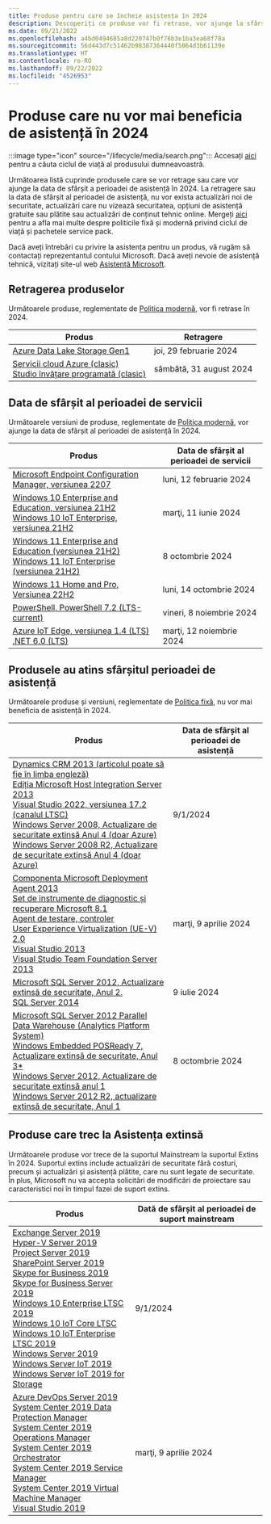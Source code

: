 ```yaml
---
title: Produse pentru care se încheie asistența în 2024
description: Descoperiți ce produse vor fi retrase, vor ajunge la sfârșitul perioadei de asistență sau vor trece de la suportul mainstream la suportul extins în 2024.
ms.date: 09/21/2022
ms.openlocfilehash: a4bd0494685a8d220747b0f76b3e1ba3ea68f78a
ms.sourcegitcommit: 56d443d7c51462b98387364440f5064d3b61139e
ms.translationtype: HT
ms.contentlocale: ro-RO
ms.lasthandoff: 09/22/2022
ms.locfileid: "4526953"
---
```

# <a name="products-ending-support-in-2024"></a>Produse care nu vor mai beneficia de asistență în 2024

:::image type="icon" source="/lifecycle/media/search.png":::
Accesați [aici](/lifecycle/products/) pentru a căuta ciclul de viață al produsului dumneavoastră.

Următoarea listă cuprinde produsele care se vor retrage sau care vor ajunge la data de sfârșit a perioadei de asistență în 2024. La retragere sau la data de sfârșit al perioadei de asistență, nu vor exista actualizări noi de securitate, actualizări care nu vizează securitatea, opțiuni de asistență gratuite sau plătite sau actualizări de conținut tehnic online. Mergeți [aici](/lifecycle/overview/product-end-of-support-overview) pentru a afla mai multe despre politicile fixă și modernă privind ciclul de viață și pachetele service pack.

Dacă aveți întrebări cu privire la asistența pentru un produs, vă rugăm să contactați reprezentantul contului Microsoft. Dacă aveți nevoie de asistență tehnică, vizitați site-ul web [Asistență Microsoft](https://support.microsoft.com/contactus/?ws=support).

## <a name="product-retirements"></a>Retragerea produselor

Următoarele produse, reglementate de [Politica modernă](/lifecycle/policies/modern), vor fi retrase în 2024.

| Produs | Retragere |
| --- | --- |
| [Azure Data Lake Storage Gen1](/lifecycle/products/azure-data-lake-storage-gen1?branch=live)<br> | joi, 29 februarie 2024 |
| [Servicii cloud Azure (clasic)](/lifecycle/products/azure-cloud-services-classic?branch=live)<br>[Studio învățare programată (clasic)](/lifecycle/products/machine-learning-studio-classic?branch=live)<br> | sâmbătă, 31 august 2024 |


## <a name="release-end-of-servicing"></a>Data de sfârșit al perioadei de servicii

Următoarele versiuni de produse, reglementate de [Politica modernă](/lifecycle/policies/modern), vor ajunge la data de sfârșit al perioadei de asistență în 2024.

| Produs | Data de sfârșit al perioadei de servicii |
| --- | --- |
| [Microsoft Endpoint Configuration Manager, versiunea 2207](/lifecycle/products/microsoft-endpoint-configuration-manager?branch=live)<br> | luni, 12 februarie 2024 |
| [Windows 10 Enterprise and Education, versiunea 21H2](/lifecycle/products/windows-10-enterprise-and-education?branch=live)<br>[Windows 10 IoT Enterprise, versiunea 21H2](/lifecycle/products/windows-10-iot-enterprise?branch=live)<br> | marţi, 11 iunie 2024 |
| [Windows 11 Enterprise and Education (versiunea 21H2)](/lifecycle/products/windows-11-enterprise-and-education?branch=live)<br>[Windows 11 IoT Enterprise (versiunea 21H2)](/lifecycle/products/windows-11-iot-enterprise?branch=live)<br> | 8 octombrie 2024 |
| [Windows 11 Home and Pro, Versiunea 22H2](/lifecycle/products/windows-11-home-and-pro?branch=live)<br> | luni, 14 octombrie 2024 |
| [PowerShell, PowerShell 7.2 (LTS-current)](/lifecycle/products/powershell?branch=live)<br> | vineri, 8 noiembrie 2024 |
| [Azure IoT Edge, versiunea 1.4 (LTS)](/lifecycle/products/azure-iot-edge?branch=live)<br>[.NET 6.0 (LTS)](/lifecycle/products/microsoft-net-and-net-core?branch=live)<br> | marţi, 12 noiembrie 2024 |


## <a name="products-reaching-end-of-support"></a>Produsele au atins sfârșitul perioadei de asistență

Următoarele produse și versiuni, reglementate de [Politica fixă](/lifecycle/policies/fixed), nu vor mai beneficia de asistență în 2024.

| Produs | Data de sfârșit al perioadei de asistență |
| --- | --- |
| [Dynamics CRM 2013 (articolul poate să fie în limba engleză)](/lifecycle/products/dynamics-crm-2013?branch=live)<br>[Ediția Microsoft Host Integration Server 2013](/lifecycle/products/microsoft-host-integration-server-2013?branch=live)<br>[Visual Studio 2022, versiunea 17.2 (canalul LTSC)](/lifecycle/products/visual-studio-2022?branch=live)<br>[Windows Server 2008, Actualizare de securitate extinsă Anul 4 (doar Azure)](/lifecycle/products/windows-server-2008?branch=live)<br>[Windows Server 2008 R2, Actualizare de securitate extinsă Anul 4 (doar Azure)](/lifecycle/products/windows-server-2008-r2?branch=live)<br> | 9/1/2024 |
| [Componenta Microsoft Deployment Agent 2013](/lifecycle/products/microsoft-deployment-agent-2013?branch=live)<br>[Set de instrumente de diagnostic și recuperare Microsoft 8.1](/lifecycle/products/microsoft-diagnostics-and-recovery-toolset-81?branch=live)<br>[Agent de testare, controler](/lifecycle/products/test-agent-controller?branch=live)<br>[User Experience Virtualization (UE-V) 2.0](/lifecycle/products/user-experience-virtualization-uev-20?branch=live)<br>[Visual Studio 2013](/lifecycle/products/visual-studio-2013?branch=live)<br>[Visual Studio Team Foundation Server 2013](/lifecycle/products/visual-studio-team-foundation-server-2013?branch=live)<br> | marţi, 9 aprilie 2024 |
| [Microsoft SQL Server 2012, Actualizare extinsă de securitate, Anul 2.](/lifecycle/products/microsoft-sql-server-2012?branch=live)<br>[SQL Server 2014](/lifecycle/products/sql-server-2014?branch=live)<br> | 9 iulie 2024 |
| [Microsoft SQL Server 2012 Parallel Data Warehouse (Analytics Platform System)](/lifecycle/products/microsoft-sql-server-2012-parallel-data-warehouse-analytics-platform-system?branch=live)<br>[Windows Embedded POSReady 7, Actualizare extinsă de securitate, Anul 3*](/lifecycle/products/windows-embedded-posready-7?branch=live)<br>[Windows Server 2012, Actualizare de securitate extinsă anul 1](/lifecycle/products/windows-server-2012?branch=live)<br>[Windows Server 2012 R2, actualizare extinsă de securitate, Anul 1](/lifecycle/products/windows-server-2012-r2?branch=live)<br> | 8 octombrie 2024 |


## <a name="products-moving-to-extended-support"></a>Produse care trec la Asistența extinsă

Următoarele produse vor trece de la suportul Mainstream la suportul Extins în 2024. Suportul extins include actualizări de securitate fără costuri, precum și actualizări și asistență plătite, care nu sunt legate de securitate. În plus, Microsoft nu va accepta solicitări de modificări de proiectare sau caracteristici noi în timpul fazei de suport extins.

| Produs | Dată de sfârșit al perioadei de suport mainstream |
| --- | --- |
| [Exchange Server 2019](/lifecycle/products/exchange-server-2019?branch=live)<br>[Hyper-V Server 2019](/lifecycle/products/hyperv-server-2019?branch=live)<br>[Project Server 2019](/lifecycle/products/project-server-2019?branch=live)<br>[SharePoint Server 2019](/lifecycle/products/sharepoint-server-2019?branch=live)<br>[Skype for Business 2019](/lifecycle/products/skype-for-business-2019?branch=live)<br>[Skype for Business Server 2019](/lifecycle/products/skype-for-business-server-2019?branch=live)<br>[Windows 10 Enterprise LTSC 2019](/lifecycle/products/windows-10-enterprise-ltsc-2019?branch=live)<br>[Windows 10 IoT Core LTSC](/lifecycle/products/windows-10-iot-core-ltsc?branch=live)<br>[Windows 10 IoT Enterprise LTSC 2019](/lifecycle/products/windows-10-iot-enterprise-ltsc-2019?branch=live)<br>[Windows Server 2019](/lifecycle/products/windows-server-2019?branch=live)<br>[Windows Server IoT 2019](/lifecycle/products/windows-server-iot-2019?branch=live)<br>[Windows Server IoT 2019 for Storage](/lifecycle/products/windows-server-iot-2019-for-storage?branch=live)<br> | 9/1/2024 |
| [Azure DevOps Server 2019](/lifecycle/products/azure-devops-server-2019?branch=live)<br>[System Center 2019 Data Protection Manager](/lifecycle/products/system-center-2019-data-protection-manager?branch=live)<br>[System Center 2019 Operations Manager](/lifecycle/products/system-center-2019-operations-manager?branch=live)<br>[System Center 2019 Orchestrator](/lifecycle/products/system-center-2019-orchestrator?branch=live)<br>[System Center 2019 Service Manager](/lifecycle/products/system-center-2019-service-manager?branch=live)<br>[System Center 2019 Virtual Machine Manager](/lifecycle/products/system-center-2019-virtual-machine-manager?branch=live)<br>[Visual Studio 2019](/lifecycle/products/visual-studio-2019?branch=live)<br> | marţi, 9 aprilie 2024 |
